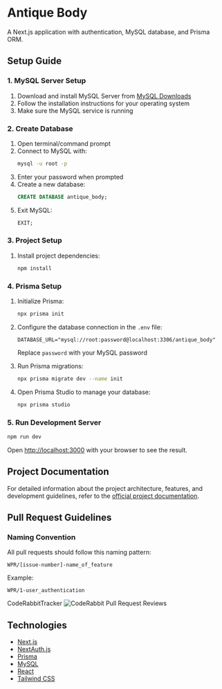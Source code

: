 # Antique Body

A Next.js application with authentication, MySQL database, and Prisma ORM.

## Setup Guide

### 1. MySQL Server Setup

1. Download and install MySQL Server from [MySQL Downloads](https://dev.mysql.com/downloads/mysql/)
2. Follow the installation instructions for your operating system
3. Make sure the MySQL service is running

### 2. Create Database

1. Open terminal/command prompt
2. Connect to MySQL with:
   ```bash
   mysql -u root -p
   ```
3. Enter your password when prompted
4. Create a new database:
   ```sql
   CREATE DATABASE antique_body;
   ```
5. Exit MySQL:
   ```sql
   EXIT;
   ```

### 3. Project Setup

1. Install project dependencies:
   ```bash
   npm install
   ```

### 4. Prisma Setup

1. Initialize Prisma:

   ```bash
   npx prisma init
   ```

2. Configure the database connection in the `.env` file:

   ```
   DATABASE_URL="mysql://root:password@localhost:3306/antique_body"
   ```

   Replace `password` with your MySQL password

3. Run Prisma migrations:

   ```bash
   npx prisma migrate dev --name init
   ```

4. Open Prisma Studio to manage your database:
   ```bash
   npx prisma studio
   ```

### 5. Run Development Server

```bash
npm run dev
```

Open [http://localhost:3000](http://localhost:3000) with your browser to see the result.

## Project Documentation

For detailed information about the project architecture, features, and development guidelines, refer to the [official project documentation](https://docs.google.com/document/d/1uhMHEOEpmGGR_CIzmqTFkvjIex92ZNdqMljhpRSzTG8/edit?tab=t.0).

## Pull Request Guidelines

### Naming Convention

All pull requests should follow this naming pattern:

```
WPR/[issue-number]-name_of_feature
```

Example:

```
WPR/1-user_authentication
```

CodeRabbitTracker
![CodeRabbit Pull Request Reviews](https://img.shields.io/coderabbit/prs/github/Antique-Body/antique_body?utm_source=oss&utm_medium=github&utm_campaign=Antique-Body%2Fantique_body&labelColor=171717&color=FF570A&link=https%3A%2F%2Fcoderabbit.ai&label=CodeRabbit+Reviews)

## Technologies

- [Next.js](https://nextjs.org/)
- [NextAuth.js](https://next-auth.js.org/)
- [Prisma](https://www.prisma.io/)
- [MySQL](https://www.mysql.com/)
- [React](https://react.dev/)
- [Tailwind CSS](https://tailwindcss.com/)
